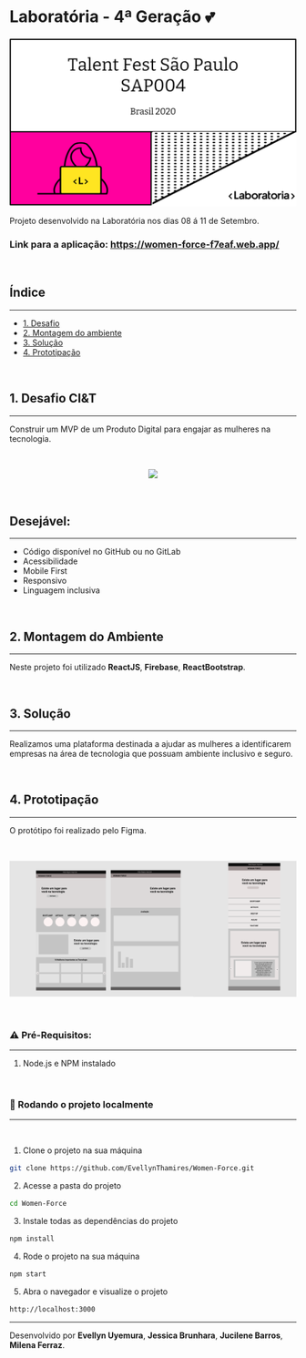 # Laboratória - 4ª Geração :two_hearts: 
![](./src/assets/images/capa.png)

Projeto desenvolvido na Laboratória nos dias 08 á 11 de Setembro.
<br>

### Link para a aplicação: https://women-force-f7eaf.web.app/

<br>

## Índice

****

* [1. Desafio](#1-desafio)
* [2. Montagem do ambiente](#2-montagem-do-ambiente)
* [3. Solução](#3-solucao)
* [4. Prototipação](#4-prototipacao)

<br>

## 1. Desafio CI&T
****


Construir um MVP de um Produto Digital para engajar as mulheres na tecnologia. 

</br>

<p align="center">
<img src='https://media.giphy.com/media/S9zM7OMKla4lyDGyPW/giphy.gif' width="200" heigth="200"> 
</p>

</br>

## Desejável:
****
* Código disponível no GitHub ou no GitLab
* Acessibilidade
* Mobile First
* Responsivo
* Linguagem inclusiva

</br>

## 2. Montagem do Ambiente
****
Neste projeto foi utilizado **ReactJS**, **Firebase**, **ReactBootstrap**.

</br>

## 3. Solução
****
Realizamos uma plataforma destinada a ajudar as mulheres a identificarem empresas na área de tecnologia que possuam ambiente inclusivo e seguro.

</br>

## 4. Prototipação
****



O protótipo foi realizado pelo Figma. 

</br>

![](src/assets/images/prototipo_women_force.png)

</br>

### :warning: Pré-Requisitos:
****

1. Node.js e NPM instalado

</br>

### 🚀 Rodando o projeto localmente

****

</br>

1. Clone o projeto na sua máquina

```sh
git clone https://github.com/EvellynThamires/Women-Force.git
```

2. Acesse a pasta do projeto
 
```sh
cd Women-Force
```

3. Instale todas as dependências do projeto

```sh
npm install
```

4. Rode o projeto na sua máquina

```sh
npm start
```

5. Abra o navegador e visualize o projeto

```sh
http://localhost:3000
```

---------------------------------------------------

Desenvolvido por **Evellyn Uyemura**, **Jessica Brunhara**, **Jucilene Barros**, **Milena Ferraz**.
